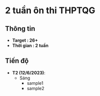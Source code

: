 # 2 tuần ôn thi THPTQG

## Thông tin
- **Target : 26+**
- **Thời gian : 2 tuần**

## Tiến độ

- **T2 (12/6/2023)**:
  - Sáng 
    - sample1
    - sample2
 


